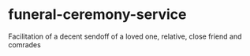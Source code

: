 # funeral-ceremony-service
Facilitation of a decent sendoff of a loved one, relative, close friend and comrades
